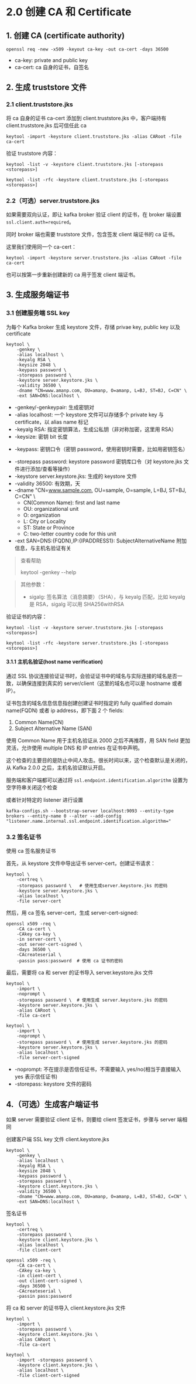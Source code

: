 # 2.0 创建 CA 和 Certificate

## 1. 创建 CA (certificate authority)

    openssl req -new -x509 -keyout ca-key -out ca-cert -days 36500

* ca-key: private and public key
* ca-cert: ca 自身的证书，自签名

## 2. 生成 truststore 文件

### 2.1 client.truststore.jks

将 ca 自身的证书 ca-cert 添加到 client.truststore.jks 中，客户端持有 client.truststore.jks 后可信任此 ca

    keytool -import -keystore client.truststore.jks -alias CARoot -file ca-cert

验证 truststore 内容：

    keytool -list -v -keystore client.truststore.jks [-storepass <storepass>]

    keytool -list -rfc -keystore client.truststore.jks [-storepass <storepass>]

### 2.2（可选）server.truststore.jks

如果需要双向认证，即让 kafka broker 验证 client 的证书，在 broker 端设置 `ssl.client.auth=required`。

同时 broker 端也需要 truststore 文件，包含签发 client 端证书的 ca 证书。

这里我们使用同一个 ca-cert：

    keytool -import -keystore server.truststore.jks -alias CARoot -file ca-cert

也可以按第一步重新创建新的 ca 用于签发 client 端证书。

## 3. 生成服务端证书

### 3.1 创建服务端 SSL key

为每个 Kafka broker 生成 keystore 文件，存储 privae key, public key 以及 certificate

    keytool \
        -genkey \
        -alias localhost \
        -keyalg RSA \
        -keysize 2048 \
        -keypass password \
        -storepass password \
        -keystore server.keystore.jks \
        -validity 36500 \
        -dname "CN=www.amanp.com, OU=amanp, O=amanp, L=BJ, ST=BJ, C=CN" \
        -ext SAN=DNS:localhost \

* -genkey/-genkeypair: 生成密钥对
* -alias localhost: 一个 keystore 文件可以存储多个 private key 与 certificate，以 alias name 标记
* -keyalg RSA: 指定密钥算法，生成公私钥（非对称加密，这里用 RSA）
* -keysize: 密钥 bit 长度
- -keypass: 密钥口令（密钥 password，使用密钥时需要，比如用密钥签名）
* -storepass password: keystore password 密钥库口令（对 keystore.jks 文件进行添加/查看等操作）
* -keystore server.keystore.jks: 生成的 keystore 文件
* -validity 36500: 有效期，天
* -dname "CN=www.sample.com, OU=sample, O=sample, L=BJ, ST=BJ, C=CN" \
    * CN(Common Name): first and last name
    * OU: organizational unit
    * O: organization
    * L: City or Locality
    * ST: State or Province
    * C: two-letter country code for this unit
* -ext SAN=DNS:{FQDN},IP:{IPADDRESS1}: SubjectAlternativeName 附加信息，与主机名验证有关

> 查看帮助
>
> keytool -genkey --help

> 其他参数：
>
> * sigalg: 签名算法（消息摘要）（SHA），与 keyalg 匹配，比如 keyalg 是 RSA，sigalg 可以用 SHA256withRSA

验证证书的内容：

    keytool -list -v -keystore server.truststore.jks [-storepass <storepass>]

    keytool -list -rfc -keystore server.truststore.jks [-storepass <storepass>]

#### 3.1.1 主机名验证(host name verification)

通过 SSL 协议连接验证证书时，会验证证书中的域名与实际连接的域名是否一致，以确保连接到真实的 server/client（这里的域名也可以是 hostname 或者 IP）。

证书包含的域名信息信息指创建创建证书时指定的 fully qualified domain name(FQDN) 或者 ip address，即下面 2 个 fields:

1. Common Name(CN)
2. Subject Alternative Name (SAN)

使用 Common Name 用于主机名验证从 2000 之后不再推荐，用 SAN field 更加灵活，允许使用 multiple DNS 和 IP entries 在证书中声明。

这个检查的主要目的是防止中间人攻击。很长时间以来，这个检查默认是关闭的，从 Kafka 2.0.0 之后，主机名验证默认开启。

服务端和客户端都可以通过将 `ssl.endpoint.identification.algorithm` 设置为空字符串关闭这个检查

或者针对特定的 listener 进行设置

    kafka-configs.sh --bootstrap-server localhost:9093 --entity-type brokers --entity-name 0 --alter --add-config "listener.name.internal.ssl.endpoint.identification.algorithm="

### 3.2 签名证书

使用 ca 签名服务证书

首先，从 keystore 文件中导出证书 server-cert，创建证书请求：

    keytool \
        -certreq \
        -storepass password \   # 使用生成server.keystore.jks 的密码
        -keystore server.keystore.jks \
        -alias localhost \
        -file server-cert

然后，用 ca 签名 server-cert，生成 server-cert-signed:

    openssl x509 -req \
        -CA ca-cert \
        -CAkey ca-key \
        -in server-cert \
        -out server-cert-signed \
        -days 36500 \
        -CAcreateserial \
        -passin pass:password  # 使用 ca 证书的密码

最后，需要将 ca 和 server 的证书导入 server.keystore.jks 文件

    keytool \
        -import \
        -noprompt \
        -storepass password \  # 使用生成 server.keystore.jks 的密码
        -keystore server.keystore.jks \
        -alias CARoot \
        -file ca-cert

    keytool \
        -import \
        -noprompt \
        -storepass password \  # 使用生成 server.keystore.jks 的密码
        -keystore server.keystore.jks \
        -alias localhost \
        -file server-cert-signed

* -noprompt: 不在提示是否信任证书，不需要输入 yes/no(相当于直接输入 yes 表示信任证书)
* -storepass: keystore 文件的密码

## 4.（可选）生成客户端证书

如果 server 需要验证 client 证书，则要给 client 签发证书，步骤与 server 端相同

创建客户端 SSL key 文件 client.keystore.jks

    keytool \
        -genkey \
        -alias localhost \
        -keyalg RSA \
        -keysize 2048 \
        -keypass password \
        -storepass password \
        -keystore client.keystore.jks \
        -validity 36500 \
        -dname "CN=www.amanp.com, OU=amanp, O=amanp, L=BJ, ST=BJ, C=CN" \
        -ext SAN=DNS:localhost \

签名证书

    keytool \
        -certreq \
        -storepass password \
        -keystore client.keystore.jks \
        -alias localhost \
        -file client-cert

    openssl x509 -req \
        -CA ca-cert \
        -CAkey ca-key \
        -in client-cert \
        -out client-cert-signed \
        -days 36500 \
        -CAcreateserial \
        -passin pass:password

将 ca 和 server 的证书导入 client.keystore.jks 文件

    keytool \
        -import \
        -storepass password \
        -keystore client.keystore.jks \
        -alias CARoot \
        -file ca-cert

    keytool \
        -import -storepass password \
        -keystore client.keystore.jks \
        -alias localhost \
        -file client-cert-signed
